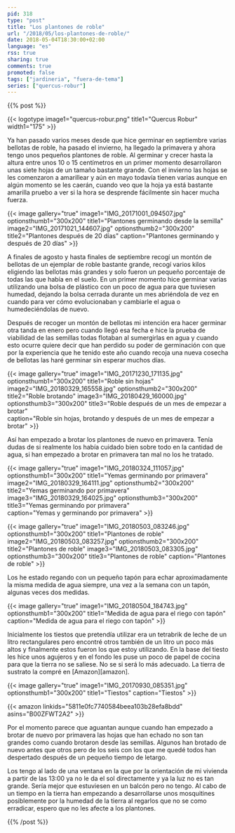 ```yaml
---
pid: 318
type: "post"
title: "Los plantones de roble"
url: "/2018/05/los-plantones-de-roble/"
date: 2018-05-04T18:30:00+02:00
language: "es"
rss: true
sharing: true
comments: true
promoted: false
tags: ["jardineria", "fuera-de-tema"]
series: ["quercus-robur"]
---
```


{{% post %}}

{{< logotype image1="quercus-robur.png" title1="Quercus Robur" width1="175" >}}

Ya han pasado varios meses desde que hice germinar en septiembre varias bellotas de roble, ha pasado el invierno, ha llegado la primavera y ahora tengo unos pequeños plantones de roble. Al germinar y crecer hasta la altura entre unos 10 o 15 centímetros en un primer momento desarrollaron unas siete hojas de un tamaño bastante grande. Con el invierno las hojas se les comenzaron a amarillear y aún en mayo todavía tienen varias aunque en algún momento se les caerán, cuando veo que la hoja ya está bastante amarilla pruebo a ver si la hora se desprende fácilmente sin hacer mucha fuerza.

{{< image
    gallery="true"
    image1="IMG_20171001_094507.jpg" optionsthumb1="300x200" title1="Plantones germinando desde la semilla"
    image2="IMG_20171021_144607.jpg" optionsthumb2="300x200" title2="Plantones después de 20 días"
    caption="Plantones germinando y después de 20 días" >}}

A finales de agosto y hasta finales de septiembre recogí un montón de bellotas de un ejemplar de roble bastante grande, recogí varios kilos eligiendo las bellotas más grandes y solo fueron un pequeño porcentaje de todas las que había en el suelo. En un primer momento hice germinar varias utilizando una bolsa de plástico con un poco de agua para que tuviesen humedad, dejando la bolsa cerrada durante un mes abriéndola de vez en cuando para ver cómo evolucionaban y cambiarle el agua o humedeciéndolas de nuevo.

Después de recoger un montón de bellotas mi intención era hacer germinar otra tanda en enero pero cuando llegó esa fecha e hice la prueba de viabilidad de las semillas todas flotaban al sumergirlas en agua y cuando esto ocurre quiere decir que han perdido su poder de germinación con que por la experiencia que he tenido este año cuando recoja una nueva cosecha de bellotas las haré germinar sin esperar muchos días.

{{< image
    gallery="true"
    image1="IMG_20171230_171135.jpg" optionsthumb1="300x200" title1="Roble sin hojas"
    image2="IMG_20180329_165558.jpg" optionsthumb2="300x200" title2="Roble brotando"
    image3="IMG_20180429_160000.jpg" optionsthumb3="300x200" title3="Roble después de un mes de empezar a brotar"        
    caption="Roble sin hojas, brotando y después de un mes de empezar a brotar" >}}

Así han empezado a brotar los plantones de nuevo en primavera. Tenía dudas de si realmente los había cuidado bien sobre todo en la cantidad de agua, si han empezado a brotar en primavera tan mal no los he tratado.

{{< image
    gallery="true"
    image1="IMG_20180324_111057.jpg" optionsthumb1="300x200" title1="Yemas germinando por primavera"
    image2="IMG_20180329_164111.jpg" optionsthumb2="300x200" title2="Yemas germinando por primavera"
    image3="IMG_20180329_164025.jpg" optionsthumb3="300x200" title3="Yemas germinando por primavera"        
    caption="Yemas y germinando por primavera" >}}

{{< image
    gallery="true"
    image1="IMG_20180503_083246.jpg" optionsthumb1="300x200" title1="Plantones de roble"
    image2="IMG_20180503_083257.jpg" optionsthumb2="300x200" title2="Plantones de roble"
    image3="IMG_20180503_083305.jpg" optionsthumb3="300x200" title3="Plantones de roble"
    caption="Plantones de roble" >}}

Los he estado regando con un pequeño tapón para echar aproximadamente la misma medida de agua siempre, una vez a la semana con un tapón, algunas veces dos medidas.

{{< image
    gallery="true"
    image1="IMG_20180504_184743.jpg" optionsthumb1="300x200" title1="Medida de agua para el riego con tapón"
    caption="Medida de agua para el riego con tapón" >}}

Inicialmente los tiestos que pretendía utilizar era un tetrabrik de leche de un litro rectangulares pero encontré otros también de un litro un poco más altos y finalmente estos fueron los que estoy utilizando. En la base del tiesto les hice unos agujeros y en el fondo les puse un poco de papel de cocina para que la tierra no se saliese. No se si será lo más adecuado. La tierra de sustrato la compré en [Amazon][amazon].

{{< image
    gallery="true"
    image1="IMG_20170930_085351.jpg" optionsthumb1="300x200" title1="Tiestos"
    caption="Tiestos" >}}

{{< amazon
    linkids="5811e0fc7740584beea103b28efa8bdd"
    asins="B00ZFWT2A2" >}}

Por el momento parece que aguantan aunque cuando han empezado a brotar de nuevo por primavera las hojas que han echado no son tan grandes como cuando brotaron desde las semillas. Algunos han brotado de nuevo antes que otros pero de los seis con los que me quedé todos han despertado después de un pequeño tiempo de letargo.

Los tengo al lado de una ventana en la que por la orientación de mi vivienda a partir de las 13:00 ya no le da el sol directamente y ya la luz no es tan grande. Sería mejor que estuviesen en un balcón pero no tengo. Al cabo de un tiempo en la tierra han empezando a desarrollarse unos mosquitines posiblemente por la humedad de la tierra al regarlos que no se como erradicar, espero que no les afecte a los plantones.

{{% /post %}}
